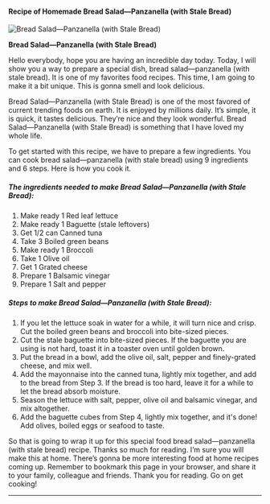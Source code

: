             

#### Recipe of Homemade Bread Salad—Panzanella (with Stale Bread)

![Bread Salad—Panzanella (with Stale Bread)](https://img-global.cpcdn.com/recipes/4653520029483008/751x532cq70/bread-salad-panzanella-with-stale-bread-recipe-main-photo.jpg)

**Bread Salad—Panzanella (with Stale Bread)**

Hello everybody, hope you are having an incredible day today. Today, I will show you a way to prepare a special dish, bread salad—panzanella (with stale bread). It is one of my favorites food recipes. This time, I am going to make it a bit unique. This is gonna smell and look delicious.

Bread Salad—Panzanella (with Stale Bread) is one of the most favored of current trending foods on earth. It is enjoyed by millions daily. It’s simple, it is quick, it tastes delicious. They’re nice and they look wonderful. Bread Salad—Panzanella (with Stale Bread) is something that I have loved my whole life.

To get started with this recipe, we have to prepare a few ingredients. You can cook bread salad—panzanella (with stale bread) using 9 ingredients and 6 steps. Here is how you cook it.

##### The ingredients needed to make Bread Salad—Panzanella (with Stale Bread):

1.  Make ready 1 Red leaf lettuce
2.  Make ready 1 Baguette (stale leftovers)
3.  Get 1/2 can Canned tuna
4.  Take 3 Boiled green beans
5.  Make ready 1 Broccoli
6.  Take 1 Olive oil
7.  Get 1 Grated cheese
8.  Prepare 1 Balsamic vinegar
9.  Prepare 1 Salt and pepper

##### Steps to make Bread Salad—Panzanella (with Stale Bread):

1.  If you let the lettuce soak in water for a while, it will turn nice and crisp. Cut the boiled green beans and broccoli into bite-sized pieces.
2.  Cut the stale baguette into bite-sized pieces. If the baguette you are using is not hard, toast it in a toaster oven until golden brown.
3.  Put the bread in a bowl, add the olive oil, salt, pepper and finely-grated cheese, and mix well.
4.  Add the mayonnaise into the canned tuna, lightly mix together, and add to the bread from Step 3. If the bread is too hard, leave it for a while to let the bread absorb moisture.
5.  Season the lettuce with salt, pepper, olive oil and balsamic vinegar, and mix altogether.
6.  Add the baguette cubes from Step 4, lightly mix together, and it's done! Add olives, boiled eggs or seafood to taste.

So that is going to wrap it up for this special food bread salad—panzanella (with stale bread) recipe. Thanks so much for reading. I’m sure you will make this at home. There’s gonna be more interesting food at home recipes coming up. Remember to bookmark this page in your browser, and share it to your family, colleague and friends. Thank you for reading. Go on get cooking!

* * *